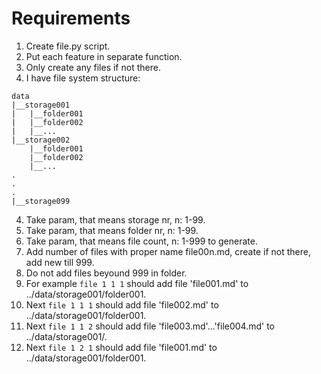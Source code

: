# Requirements

1. Create file.py script.
2. Put each feature in separate function.
3. Only create any files if not there.
4. I have file system structure:

```plaintext
data
|__storage001
|   |__folder001
|   |__folder002
|   |__...
|__storage002
    |__folder001
    |__folder002
    |__...
.
.
.
|__storage099
```

4. Take param, that means storage nr, n: 1-99.
5. Take param, that means folder nr, n: 1-99.
6. Take param, that means file count, n: 1-999 to generate.
7. Add number of files with proper name file00n.md, create if not there, add new till 999.
8. Do not add files beyound 999 in folder.
9. For example `file 1 1 1` should add file 'file001.md' to ../data/storage001/folder001.
10. Next `file 1 1 1` should add file 'file002.md' to ../data/storage001/folder001.
11. Next `file 1 1 2` should add file 'file003.md'...'file004.md' to ../data/storage001/.
11. Next `file 1 2 1` should add file 'file001.md' to ../data/storage001/folder001.
